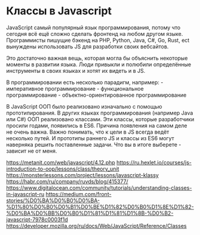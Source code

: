 # Классы в Javascript 

JavaScript самый популярный язык программирования, потому что сегодня всё ещё сложно сделать фронтенд на любом другом языке. Программисты пишущие бэкенд на PHP, Python, Java, C#, Go, Rust, ect вынуждены использовать JS для разработки своих вебсайтов. 

Это достаточно важная вещь, которая могла бы объяснить некоторые моменты в развитии языка. Люди привыкли и полюбили определённые инструменты в своих языках и хотят их видеть и в JS. 

В программировании есть несколько парадигм, например:
    - императивное программирование
    - функциональное программирование
    - объектно-ориентированное программирование

В JavaScript ООП было реализовано изначально с помощью прототипирования. В других языках программирования (например Java или C#) ООП реализовано классами. Эти классы, которые разработчики просили годами, появились в ES6. Причина появления на самом деле не очень важна. Важно понимать, что к цели в JS всегда ведёт несколько путей. И прототипы раннего JS и классы из ES6 могут наверняка решить поставленные задачи. Что вы в итоге выберете - зависит не от меня. 



https://metanit.com/web/javascript/4.12.php
https://ru.hexlet.io/courses/js-introduction-to-oop/lessons/class/theory_unit
https://monsterlessons.com/project/lessons/javascript-klassy
https://habr.com/ru/company/ruvds/blog/415377/
https://www.digitalocean.com/community/tutorials/understanding-classes-in-javascript-ru
https://medium.com/front-stories/%D0%BA%D0%B0%D0%BA-%D1%80%D0%B0%D0%B1%D0%BE%D1%82%D0%B0%D1%8E%D1%82-%D0%BA%D0%BB%D0%B0%D1%81%D1%81%D1%8B-%D0%B2-javascript-7978c0003f1d
https://developer.mozilla.org/ru/docs/Web/JavaScript/Reference/Classes



